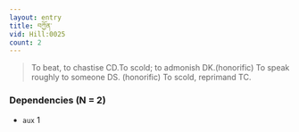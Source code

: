 ```yaml
---
layout: entry
title: བཀྱོན་
vid: Hill:0025
count: 2
---
```

> To beat, to chastise CD\.To scold; to admonish DK\.(honorific) To speak roughly to someone DS\. (honorific) To scold, reprimand TC\.


### Dependencies (N = 2)
* `aux` 1
